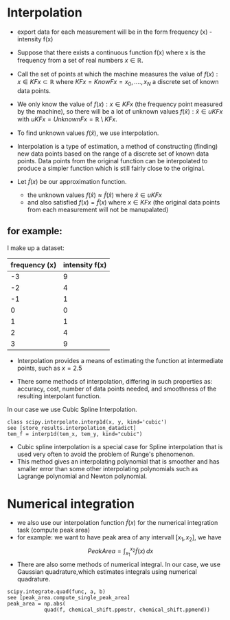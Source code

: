 # Interpolation 
* export data for each measurement will be in the form
frequency (x) - intensity f(x)

* Suppose that there exists a continuous function f(x) where x is the frequency from a set of real numbers $x\in \mathbb{R}$.
* Call the set of points at which the machine measures the value of $f(x): x \in KFx \subset \mathbb{R}$ where $KFx= KnowFx= {x_0, ....,x_N}$ a discrete set of known data points.
* We only know the value of $f(x): x \in KFx$ (the frequency point measured by the machine),
  so there will be a lot of unknown values $f(\hat{x}): \hat{x} \in uKFx$ with $uKFx = UnknownFx = \mathbb{R} \setminus KFx$.
* To find unknown values $f(\hat{x})$, we use interpolation. 
* Interpolation is a type of estimation, a method of constructing (finding) new data points based on the range of a discrete set of known data points. Data points from the original function can be interpolated to produce a simpler function which is still fairly close to the original. 
* Let  $\tilde{f}(x)$ be our approximation function.
  * the unknown values $f(\hat{x}) \approx \tilde{f}(\hat{x})$ where  $\hat{x} \in uKFx$
  * and also satisfied $f(x) = \tilde{f}(x)$ where $x \in KFx$ (the  original data points from each measurement will not be manupalated)

## for example:
I make up a dataset:

| frequency (x)| intensity f(x) |
| ----------- | ----------- |
| -3      | 9       |
| -2   | 4        |
| -1   | 1        |
| 0   | 0        |
|1   | 1        |
| 2   | 4        |
| 3   | 9        |

* Interpolation provides a means of estimating the function at intermediate points, such as $x= 2.5$

* There some methods of interpolation, differing in such properties as: accuracy, cost, number of data points needed, and smoothness of the resulting interpolant function. 

In our case we use Cubic Spline Interpolation. 
```
class scipy.interpolate.interp1d(x, y, kind='cubic')
see [store_results.interpolation_datadict]
tem_f = interp1d(tem_x, tem_y, kind="cubic")
```

* Cubic spline interpolation is a special case for Spline interpolation that is used very often to avoid the problem of Runge's phenomenon. 
* This method gives an interpolating polynomial that is smoother and has smaller error than some other interpolating polynomials such as Lagrange polynomial and Newton polynomial.

# Numerical integration
* we also use our interpolation function $\tilde{f}(x)$ for the numerical integration task (compute peak area)
* for example:
    we want to have peak area of any intervall $[x_1,x_2]$, we have
	$$PeakArea =  \int_{x_1}^{x_2} \tilde{f}(x) \,dx$$
* There are also some methods of numerical integral. In our case, we use Gaussian quadrature,which estimates integrals using numerical quadrature.
```
scipy.integrate.quad(func, a, b)
see [peak_area.compute_single_peak_area]
peak_area = np.abs(
            quad(f, chemical_shift.ppmstr, chemical_shift.ppmend))
```

